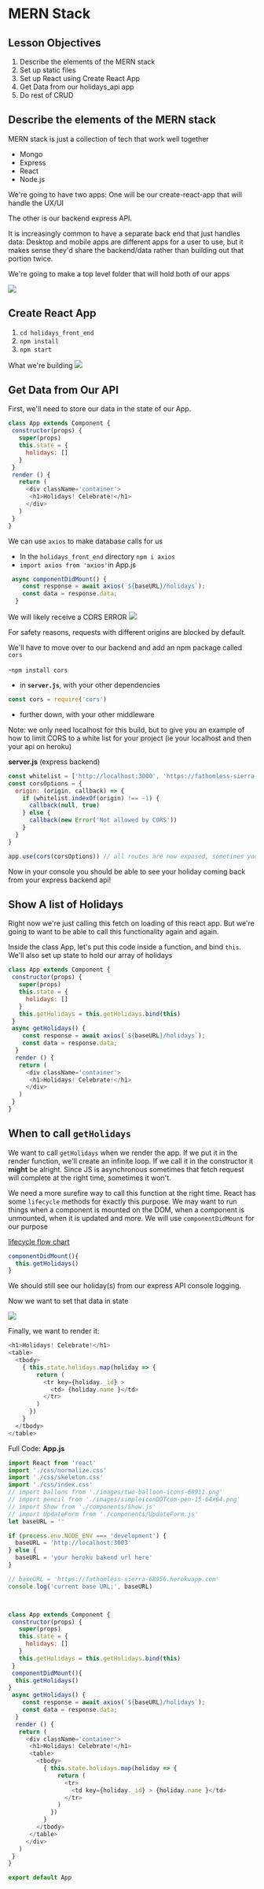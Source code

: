 # MERN Stack

## Lesson Objectives

1. Describe the elements of the MERN stack
1. Set up static files
1. Set up React using Create React App
1. Get Data from our holidays_api app
1. Do rest of CRUD

## Describe the elements of the MERN stack

MERN stack is just a collection of tech that work well together

- Mongo
- Express
- React
- Node.js

We're going to have two apps: One will be our create-react-app that will handle the UX/UI

The other is our backend express API.

It is increasingly common to have a separate back end that just handles data: Desktop and mobile apps are different apps for a user to use, but it makes sense they'd share the backend/data rather than building out that portion twice.

We're going to make a top level folder that will hold both of our apps

![](https://i.imgur.com/FbxjDNo.png)

## Create React App

1. `cd holidays_front_end`
1.  `npm install`
1. `npm start`

What we're building
![](https://i.imgur.com/Bil2WOm.png)




## Get Data from Our API

First, we'll need to store our data in the state of our App.

```js
class App extends Component {
 constructor(props) {
   super(props)
   this.state = {
     holidays: []
   }
 }
 render () {
   return (
     <div className='container'>
      <h1>Holidays! Celebrate!</h1>
     </div>
   )
 }
}
```

We can use `axios` to make database calls for us

- In the `holidays_front_end` directory `npm i axios`
- `import axios from 'axios'`in App.js

```js
 async componentDidMount() {
    const response = await axios(`${baseURL}/holidays`);
    const data = response.data;
  }
```


We will likely receive a CORS ERROR
![](https://i.imgur.com/qg8eEAp.png)

For safety reasons, requests with different origins are blocked by default.

We'll have to move over to our backend and add an npm package called `cors`

-`npm install cors`

- in **`server.js`**, with your other dependencies
```js
const cors = require('cors')
```
- further down, with your other middleware

Note: we only need localhost for this build, but to give you an example of how to limit CORS to a white list for your project (ie your localhost and then your api on heroku)

**server.js** (express backend)
```js
const whitelist = ['http://localhost:3000', 'https://fathomless-sierra-68956.herokuapp.com']
const corsOptions = {
  origin: (origin, callback) => {
    if (whitelist.indexOf(origin) !== -1) {
      callback(null, true)
    } else {
      callback(new Error('Not allowed by CORS'))
    }
  }
}

app.use(cors(corsOptions)) // all routes are now exposed, sometimes you just want to limit access (ie OMDB - it's ok for anyone to see the movies, but you don't want just anyone updating the movies)
```


Now in your console you should be able to see your holiday coming back from your express backend api!



## Show A list of Holidays

Right now we're just calling this fetch on loading of this react app. But we're going to want to be able to call this functionality again and again.

Inside the class App, let's put this code inside a function, and bind `this`. We'll also set up state to hold our array of holidays

```js
class App extends Component {
 constructor(props) {
   super(props)
   this.state = {
     holidays: []
   }
   this.getHolidays = this.getHolidays.bind(this)
 }
 async getHolidays() {
    const response = await axios(`${baseURL}/holidays`);
    const data = response.data;
  }
  render () {
   return (
     <div className='container'>
      <h1>Holidays! Celebrate!</h1>
     </div>
   )
 }
}
```

## When to call `getHolidays`

We want to call `getHolidays` when we render the app.
If we put it in the render function, we'll create an infinite loop. If we call it in the constructor it **might** be alright. Since JS is asynchronous sometimes that fetch request will complete at the right time, sometimes it won't.

We need a more surefire way to call this function at the right time. React has some `lifecycle` methods for exactly this purpose. We may want to run things when a component is mounted on the DOM, when a component is unmounted, when it is updated and more. We will use `componentDidMount` for our purpose

[lifecycle flow chart](https://levelup.gitconnected.com/componentdidmakesense-react-lifecycle-explanation-393dcb19e459)

```js
componentDidMount(){
  this.getHolidays()
}
```

We should still see our holiday(s) from our express API console logging.

Now we want to set that data in state

![](https://i.imgur.com/D4BBM6U.png)

Finally, we want to render it:

```js
<h1>Holidays! Celebrate!</h1>
<table>
  <tbody>
    { this.state.holidays.map(holiday => {
        return (
          <tr key={holiday._id} >
            <td> {holiday.name }</td>
          </tr>
        )
      })
    }
  </tbody>
</table>
```


Full Code:
**App.js**

```js
import React from 'react'
import './css/normalize.css'
import './css/skeleton.css'
import './css/index.css'
// import ballons from './images/two-balloon-icons-68911.png'
// import pencil from './images/simpleiconDOTcom-pen-15-64x64.png'
// import Show from './components/Show.js'
// import UpdateForm from './components/UpdateForm.js'
let baseURL = ''

if (process.env.NODE_ENV === 'development') {
  baseURL = 'http://localhost:3003'
} else {
  baseURL = 'your heroku bakend url here'
}

// baseURL = 'https://fathomless-sierra-68956.herokuapp.com'
console.log('current base URL:', baseURL)



class App extends Component {
 constructor(props) {
   super(props)
   this.state = {
     holidays: []
   }
   this.getHolidays = this.getHolidays.bind(this)
 }
 componentDidMount(){
  this.getHolidays()
}
 async getHolidays() {
    const response = await axios(`${baseURL}/holidays`);
    const data = response.data;
  }
  render () {
   return (
     <div className='container'>
      <h1>Holidays! Celebrate!</h1>
      <table>
        <tbody>
          { this.state.holidays.map(holiday => {
              return (
                <tr>
                  <td key={holiday._id} > {holiday.name }</td>
                </tr>
              )
            })
          }
        </tbody>
      </table>
     </div>
   )
 }
}

export default App

```
